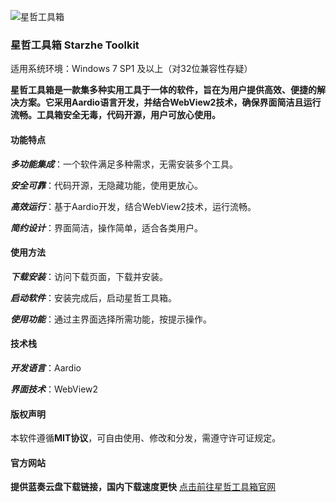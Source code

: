 ![星哲工具箱](https://toolkit.gzxing.dpdns.org/favicon.ico)
### 星哲工具箱 Starzhe Toolkit
适用系统环境：Windows 7 SP1 及以上（对32位兼容性存疑）

**星哲工具箱是一款集多种实用工具于一体的软件，旨在为用户提供高效、便捷的解决方案。它采用Aardio语言开发，并结合WebView2技术，确保界面简洁且运行流畅。工具箱安全无毒，代码开源，用户可放心使用。**
#### 功能特点
***多功能集成***：一个软件满足多种需求，无需安装多个工具。

***安全可靠***：代码开源，无隐藏功能，使用更放心。

***高效运行***：基于Aardio开发，结合WebView2技术，运行流畅。

***简约设计***：界面简洁，操作简单，适合各类用户。

#### 使用方法
***下载安装***：访问下载页面，下载并安装。

***启动软件***：安装完成后，启动星哲工具箱。

***使用功能***：通过主界面选择所需功能，按提示操作。

#### 技术栈
***开发语言***：Aardio

***界面技术***：WebView2


#### 版权声明
本软件遵循**MIT协议**，可自由使用、修改和分发，需遵守许可证规定。

#### 官方网站
**提供蓝奏云盘下载链接，国内下载速度更快**
[点击前往星哲工具箱官网](https://toolkit.gzxing.dpdns.org/)
